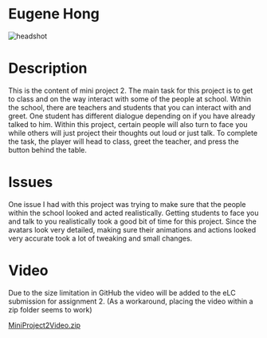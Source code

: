 # Eugene Hong

![headshot](https://user-images.githubusercontent.com/82916205/187787045-2b0b087f-cc88-4fe2-9c1e-386a49d914fc.PNG)


# Description
This is the content of mini project 2. The main task for this project is to get to class and on the way interact with some of the people at school. Within the school, there are teachers and students that you can interact with and greet. One student has different dialogue depending on if you have already talked to him. Within this project, certain people will also turn to face you while others will just project their thoughts out loud or just talk. To complete the task, the player will head to class, greet the teacher, and press the button behind the table. 

# Issues
One issue I had with this project was trying to make sure that the people within the school looked and acted realistically. Getting students to face you and talk to you realistically took a good bit of time for this project. Since the avatars look very detailed, making sure their animations and actions looked very accurate took a lot of tweaking and small changes.

# Video

Due to the size limitation in GitHub the video will be added to the eLC submission for assignment 2.
(As a workaround, placing the video within a zip folder seems to work)

[MiniProject2Video.zip](https://github.com/ugavr22/project-2-eh41341/files/9964692/MiniProject2Video.zip)
